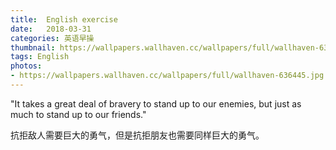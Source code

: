 ```yaml
---
title:  English exercise
date:   2018-03-31
categories: 英语早操
thumbnail: https://wallpapers.wallhaven.cc/wallpapers/full/wallhaven-636445.jpg
tags: English
photos:
- https://wallpapers.wallhaven.cc/wallpapers/full/wallhaven-636445.jpg
---
```


"It takes a great deal of bravery to stand up to our enemies, but just as much to stand up to our friends."
<p>抗拒敌人需要巨大的勇气，但是抗拒朋友也需要同样巨大的勇气。</p>
